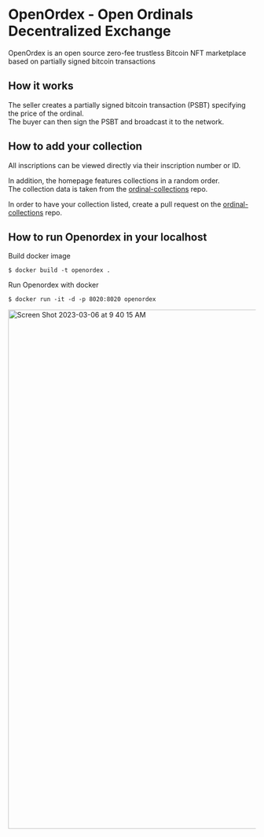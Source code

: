 # OpenOrdex - Open Ordinals Decentralized Exchange

OpenOrdex is an open source zero-fee trustless Bitcoin NFT marketplace based on partially signed bitcoin transactions

## How it works
The seller creates a partially signed bitcoin transaction (PSBT) specifying the price of the ordinal.  
The buyer can then sign the PSBT and broadcast it to the network.

## How to add your collection
All inscriptions can be viewed directly via their inscription number or ID.

In addition, the homepage features collections in a random order.  
The collection data is taken from the [ordinal-collections](https://github.com/ordinals-wallet/ordinals-collections) repo.  

In order to have your collection listed, create a pull request on the [ordinal-collections](https://github.com/ordinals-wallet/ordinals-collections) repo.

## How to run Openordex in your localhost

Build docker image
```
$ docker build -t openordex .
```

Run Openordex with docker
```
$ docker run -it -d -p 8020:8020 openordex
```
<img width="1057" alt="Screen Shot 2023-03-06 at 9 40 15 AM" src="https://user-images.githubusercontent.com/115091323/223142708-3eb0e8d7-08d7-4854-9d3f-32ddda7f975d.png">
